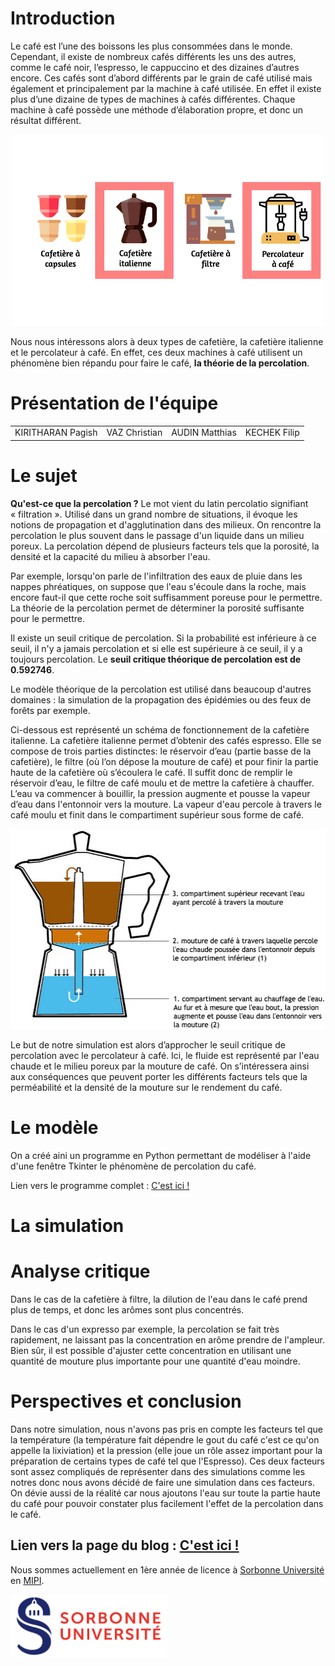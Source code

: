 # Introduction

Le café est l’une des boissons les plus consommées dans le monde. Cependant, il existe de nombreux cafés différents les uns des autres, comme le café noir, l’espresso, le cappuccino et des dizaines d’autres encore. Ces cafés sont d’abord différents par le grain de café utilisé mais également et principalement par la machine à café utilisée. En effet il existe plus d’une dizaine de types de machines à cafés différentes. Chaque machine à café possède une méthode d’élaboration propre, et donc un résultat différent.<br>

<p align="center">
  <img width="500"  src="./image/les_cafetiere_perco.png">
</p>

Nous nous intéressons alors à deux types de cafetière, la cafetière italienne et le percolateur à café. En effet, ces deux machines à café utilisent un phénomène bien répandu pour faire le café, **la théorie de la percolation**.<br>

# Présentation de l'équipe

<table>
    <tr>
        <td>KIRITHARAN Pagish</td>
        <td>VAZ Christian</td>
        <td>AUDIN Matthias</td>
        <td>KECHEK Filip</td>
    </tr>
</table>

# Le sujet

**Qu'est-ce que la percolation ?** Le mot vient du latin percolatio signifiant « filtration ». Utilisé dans un grand nombre de situations, il évoque les notions de propagation et d'agglutination dans des milieux. On rencontre la percolation le plus souvent dans le passage d'un liquide dans un milieu poreux. La percolation dépend de plusieurs facteurs tels que la porosité, la densité et la capacité du milieu à absorber l'eau. <br>

Par exemple, lorsqu'on parle de l'infiltration des eaux de pluie dans les nappes phréatiques, on suppose que l'eau s'écoule dans la roche, mais encore faut-il que cette roche soit suffisamment poreuse pour le permettre. La théorie de la percolation permet de déterminer la porosité suffisante pour le permettre.<br>

Il existe un seuil critique de percolation. Si la probabilité est inférieure à ce seuil, il n'y a jamais percolation et si elle est supérieure à ce seuil, il y a toujours percolation. Le **seuil critique théorique de percolation est de 0.592746**.<br>

Le modèle théorique de la percolation est utilisé dans beaucoup d'autres domaines : la simulation de la propagation des épidémies ou des feux de forêts par exemple.<br>

Ci-dessous est représenté un schéma de fonctionnement de la cafetière italienne. La cafetière italienne permet d’obtenir des cafés espresso. Elle se compose de trois parties distinctes: le réservoir d’eau (partie basse de la cafetière), le filtre (où l’on dépose la mouture de café) et pour finir la partie haute de la cafetière où s’écoulera le café. Il suffit donc de remplir le réservoir d’eau, le filtre de café moulu et de mettre la cafetière à chauffer. L’eau va commencer à bouillir, la pression augmente et pousse la vapeur d’eau dans l'entonnoir vers la mouture. La vapeur d'eau percole à travers le café moulu et finit dans le compartiment supérieur sous forme de café.<br>

<p align="center">
  <img width="512" height="320" src="./image/schema_percolation.jpg">
</p>

Le but de notre simulation est alors d’approcher le seuil critique de percolation avec le percolateur à café. Ici, le fluide est représenté par l'eau chaude et le milieu poreux par la mouture de café. On s’intéressera ainsi aux conséquences que peuvent porter les différents facteurs tels que la perméabilité et la densité de la mouture sur le rendement du café.


# Le modèle

On a créé aini un programme en Python permettant de modéliser à l'aide d'une fenêtre Tkinter le phénomène de percolation du café.<br>

Lien vers le programme complet : <a href="https://github.com/ARE-dynamic-G2-2021/Percolation-Cafe/blob/gh-pages/perco_tkinter.py"> C'est ici ! </a>


# La simulation



# Analyse critique

Dans le cas de la cafetière à filtre, la dilution de l'eau dans le café prend plus de temps, et donc les arômes sont plus concentrés.<br>

Dans le cas d'un expresso par exemple, la percolation se fait très rapidement, ne laissant pas la concentration en arôme prendre de l'ampleur. Bien sûr, il est possible d'ajuster cette concentration en utilisant une quantité de mouture plus importante pour une quantité d'eau moindre.<br>

# Perspectives et conclusion

Dans notre simulation, nous n'avons pas pris en compte les facteurs tel que la température (la température fait dépendre le gout du café c'est ce qu'on appelle la lixiviation) et la pression (elle joue un rôle assez important pour la préparation de certains types de café tel que l'Espresso). Ces deux facteurs sont assez compliqués de représenter dans des simulations comme les notres donc nous avons décidé de faire une simulation dans ces facteurs. 
On dévie aussi de la réalité car nous ajoutons l'eau sur toute la partie haute du café pour pouvoir constater plus facilement l'effet de la percolation dans le café. 



## Lien vers la page du blog : <a href="https://are-dynamic-g2-2021.github.io/Percolation-Cafe/blog"> C'est ici ! </a>




Nous sommes actuellement en 1ère année de licence à [Sorbonne Université](https://www.sorbonne-universite.fr/) en [MIPI](http://licence.premiereannee.sorbonne-universite.fr/fr/la-licence-1ere-annee/portail-mipi.html).

<a href = "https://www.sorbonne-universite.fr/">
 <img src="./image/logo_su.png" width="250">
</a>

